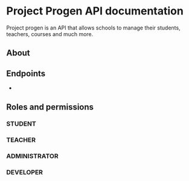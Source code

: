 # Project Progen API documentation
Project progen is an API that allows schools to manage their students, teachers, courses and much more. 

## About

## Endpoints
- 

## Roles and permissions
### STUDENT

### TEACHER

### ADMINISTRATOR

### DEVELOPER